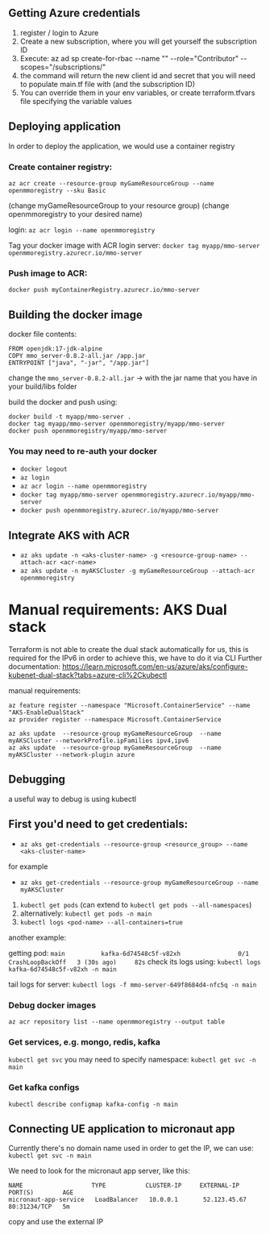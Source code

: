 ## Getting Azure credentials
1. register / login to Azure
2. Create a new subscription, where you will get yourself the subscription ID
3. Execute: az ad sp create-for-rbac --name "<service-principal-name>" --role="Contributor" --scopes="/subscriptions/<subscription-id>"
4. the command will return the new client id and secret that you will need to populate main.tf file with (and the subscription ID)
5. You can override them in your env variables, or create terraform.tfvars file specifying the variable values

## Deploying application
In order to deploy the application, we would use a container registry

### Create container registry:
`az acr create --resource-group myGameResourceGroup --name openmmoregistry --sku Basic`

(change myGameResourceGroup to your resource group)
(change openmmoregistry to your desired name)

login:
`az acr login --name openmmoregistry`

Tag your docker image with ACR login server:
`docker tag myapp/mmo-server openmmoregistry.azurecr.io/mmo-server`

### Push image to ACR:
`docker push myContainerRegistry.azurecr.io/mmo-server`

## Building the docker image

docker file contents:
```
FROM openjdk:17-jdk-alpine
COPY mmo_server-0.8.2-all.jar /app.jar
ENTRYPOINT ["java", "-jar", "/app.jar"]
```

change the `mmo_server-0.8.2-all.jar` -> with the jar name that you have in your build/libs folder

build the docker and push using:
```
docker build -t myapp/mmo-server .
docker tag myapp/mmo-server openmmoregistry/myapp/mmo-server
docker push openmmoregistry/myapp/mmo-server
```

### You may need to re-auth your docker
- `docker logout`
- `az login`
- `az acr login --name openmmoregistry`
- `docker tag myapp/mmo-server openmmoregistry.azurecr.io/myapp/mmo-server`
- `docker push openmmoregistry.azurecr.io/myapp/mmo-server`

## Integrate AKS with ACR
- `az aks update -n <aks-cluster-name> -g <resource-group-name> --attach-acr <acr-name>`
- `az aks update -n myAKSCluster -g myGameResourceGroup --attach-acr openmmoregistry`

# Manual requirements: AKS Dual stack
Terraform is not able to create the dual stack automatically for us, this is required for the IPv6
in order to achieve this, we have to do it via CLI
Further documentation:
https://learn.microsoft.com/en-us/azure/aks/configure-kubenet-dual-stack?tabs=azure-cli%2Ckubectl

manual requirements:
```
az feature register --namespace "Microsoft.ContainerService" --name "AKS-EnableDualStack"
az provider register --namespace Microsoft.ContainerService

az aks update  --resource-group myGameResourceGroup  --name myAKSCluster --networkProfile.ipFamilies ipv4,ipv6
az aks update  --resource-group myGameResourceGroup  --name myAKSCluster --network-plugin azure 
```

## Debugging
a useful way to debug is using kubectl

## First you'd need to get credentials:
- `az aks get-credentials --resource-group <resource_group> --name <aks-cluster-name>`

for example
- `az aks get-credentials --resource-group myGameResourceGroup --name myAKSCluster`

1. `kubectl get pods` (can extend to `kubectl get pods --all-namespaces`)
2. alternatively: `kubectl get pods -n main`
3. `kubectl logs <pod-name> --all-containers=true`

another example:

getting pod: `main          kafka-6d74548c5f-v82xh                0/1     CrashLoopBackOff   3 (30s ago)     82s`
check its logs using: 
`kubectl logs kafka-6d74548c5f-v82xh -n main`

tail logs for server:
`kubectl logs -f mmo-server-649f8684d4-nfc5q -n main`

### Debug docker images
`az acr repository list --name openmmoregistry --output table`

### Get services, e.g. mongo, redis, kafka
`kubectl get svc`
you may need to specify namespace:
`kubectl get svc -n main`

### Get kafka configs
`kubectl describe configmap kafka-config -n main`

## Connecting UE application to micronaut app
Currently there's no domain name used
in order to get the IP, we can use:
`kubectl get svc -n main`

We need to look for the micronaut app server, like this:
```
NAME                   TYPE           CLUSTER-IP     EXTERNAL-IP     PORT(S)        AGE
micronaut-app-service   LoadBalancer   10.0.0.1       52.123.45.67    80:31234/TCP   5m
```

copy and use the external IP
